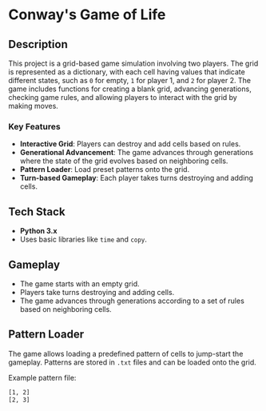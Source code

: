 # Conway's Game of Life

## Description

This project is a grid-based game simulation involving two players. The grid is represented as a dictionary, with each cell having values that indicate different states, such as `0` for empty, `1` for player 1, and `2` for player 2. The game includes functions for creating a blank grid, advancing generations, checking game rules, and allowing players to interact with the grid by making moves.

### Key Features

- **Interactive Grid**: Players can destroy and add cells based on rules.
- **Generational Advancement**: The game advances through generations where the state of the grid evolves based on neighboring cells.
- **Pattern Loader**: Load preset patterns onto the grid.
- **Turn-based Gameplay**: Each player takes turns destroying and adding cells.
  
## Tech Stack

- **Python 3.x**
- Uses basic libraries like `time` and `copy`.

## Gameplay

- The game starts with an empty grid.
- Players take turns destroying and adding cells.
- The game advances through generations according to a set of rules based on neighboring cells.
  
## Pattern Loader

The game allows loading a predefined pattern of cells to jump-start the gameplay. Patterns are stored in `.txt` files and can be loaded onto the grid.

Example pattern file:

```txt
[1, 2]
[2, 3]
